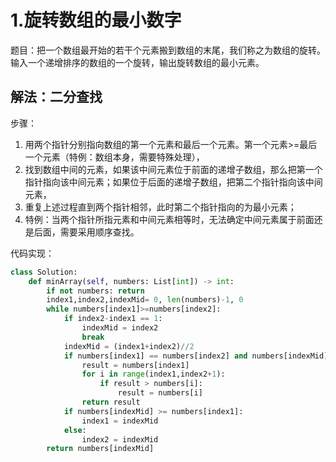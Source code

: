 # 1.旋转数组的最小数字

题目：把一个数组最开始的若干个元素搬到数组的末尾，我们称之为数组的旋转。输入一个递增排序的数组的一个旋转，输出旋转数组的最小元素。

## 解法：二分查找

步骤：

1. 用两个指针分别指向数组的第一个元素和最后一个元素。第一个元素>=最后一个元素（特例：数组本身，需要特殊处理），
2. 找到数组中间的元素，如果该中间元素位于前面的递增子数组，那么把第一个指针指向该中间元素；如果位于后面的递增子数组，把第二个指针指向该中间元素，
3. 重复上述过程直到两个指针相邻，此时第二个指针指向的为最小元素；
4. 特例：当两个指针所指元素和中间元素相等时，无法确定中间元素属于前面还是后面，需要采用顺序查找。

代码实现：

```python
class Solution:
    def minArray(self, numbers: List[int]) -> int:
        if not numbers: return 
        index1,index2,indexMid= 0, len(numbers)-1, 0
        while numbers[index1]>=numbers[index2]:
            if index2-index1 == 1:
                indexMid = index2
                break
            indexMid = (index1+index2)//2
            if numbers[index1] == numbers[index2] and numbers[indexMid]==numbers[index1]:
                result = numbers[index1]
                for i in range(index1,index2+1):
                    if result > numbers[i]:
                        result = numbers[i]
                return result
            if numbers[indexMid] >= numbers[index1]:
                index1 = indexMid
            else:
                index2 = indexMid
        return numbers[indexMid]
    
```

